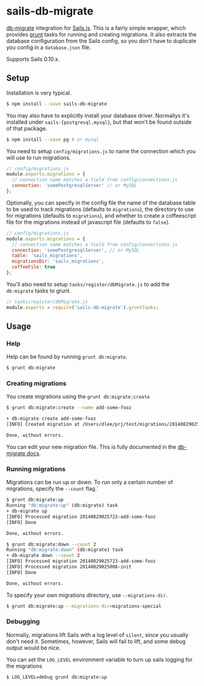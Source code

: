 # sails-db-migrate

[db-migrate][] integration for [Sails.js][]. This is a fairly simple wrapper,
which provides [grunt][] tasks for running and creating migrations. It also
extracts the database configuration from the Sails config, so you don't have to
duplicate you config in a `database.json` file.

Supports Sails 0.10.x.

## Setup

Installation is very typical.

```bash
$ npm install --save sails-db-migrate
```

You may also have to explicitly install your database driver. Normallys it's
installed under `sails-{postgresql,mysql}`, but that won't be found outside of
that package.

```bash
$ npm install --save pg # or mysql
```

You need to setup `config/migrations.js` to name the connection which you will
use to run migrations.

```JavaScript
// config/migrations.js
module.exports.migrations = {
  // connection name matches a field from config/connections.js
  connection: 'somePostgresqlServer' // or MySQL
};
```

Optionally, you can specify in the config file the name of the database table to
be used to track migrations (defaults to `migrations`), the directory to use for
migrations (defaults to `migrations`), and whether to create a coffeescript
file for the migrations instead of javascript file (defaults to `false`).

```JavaScript
// config/migrations.js
module.exports.migrations = {
  // connection name matches a field from config/connections.js
  connection: 'somePostgresqlServer', // or MySQL
  table: 'sails_migrations',
  migrationsDir: 'sails_migrations',
  coffeeFile: true
};
```

You'll also need to setup `tasks/register/dbMigrate.js` to add the `db:migrate`
tasks to grunt.

```JavaScript
// tasks/register/dbMigrate.js
module.exports = require('sails-db-migrate').gruntTasks;
```

## Usage

### Help

Help can be found by running `grunt db:migrate`.

```bash
$ grunt db:migrate
```

### Creating migrations

You create migrations using the `grunt db:migrate:create`

```bash
$ grunt db:migrate:create --name add-some-fooz

+ db-migrate create add-some-fooz
[INFO] Created migration at /Users/dlee/prj/test/migrations/20140829025723-add-some-fooz.js

Done, without errors.
```

You can edit your new migration file. This is fully documented in the
[db-migrate docs][].

### Running migrations

Migrations can be run up or down. To run only a certain number of migrations,
specify the `--count` flag.`

```bash
$ grunt db:migrate:up
Running "db:migrate:up" (db:migrate) task
+ db-migrate up
[INFO] Processed migration 20140829025723-add-some-fooz
[INFO] Done

Done, without errors.

$ grunt db:migrate:down --count 2
Running "db:migrate:down" (db:migrate) task
+ db-migrate down --count 2
[INFO] Processed migration 20140829025723-add-some-fooz
[INFO] Processed migration 20140829025008-init
[INFO] Done

Done, without errors.
```

To specify your own migrations directory, use `--migrations-dir`.

```bash
$ grunt db:migrate:up --migrations-dir=migrations-special
```

### Debugging

Normally, migrations lift Sails with a log level of `silent`, since you usually
don't need it. Sometimes, however, Sails will fail to lift, and some debug
output would be nice.

You can set the `LOG_LEVEL` environment variable to turn up sails logging for
the migrations

```bash
$ LOG_LEVEL=debug grunt db:migrate:up
```

 [db-migrate]: https://github.com/kunklejr/node-db-migrate
 [sails.js]: http://sailsjs.org/
 [grunt]: http://gruntjs.com/
 [db-migrate docs]: https://github.com/kunklejr/node-db-migrate#migrations-api
